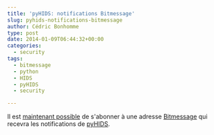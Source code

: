 ```yaml
---
title: 'pyHIDS: notifications Bitmessage'
slug: pyhids-notifications-bitmessage
author: Cédric Bonhomme
type: post
date: 2014-01-09T06:44:32+00:00
categories:
  - security
tags:
  - bitmessage
  - python
  - HIDS
  - pyHIDS
  - security

---
```

Il est [maintenant possible](https://github.com/cedricbonhomme/pyHIDS/commit/d2e52bcccca60294fda35df48c02831752b445b4)
de s'abonner à une adresse
[Bitmessage](https://en.wikipedia.org/wiki/Bitmessage) qui
recevra les notifications de [pyHIDS](https://github.com/cedricbonhomme/pyHIDS).

